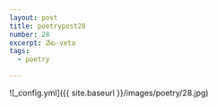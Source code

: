 ```yaml
---
layout: post
title: poetrypost28
number: 28
excerpt: వేట-veta
tags:
  - poetry

---
```




![_config.yml]({{ site.baseurl }}/images/poetry/28.jpg)


